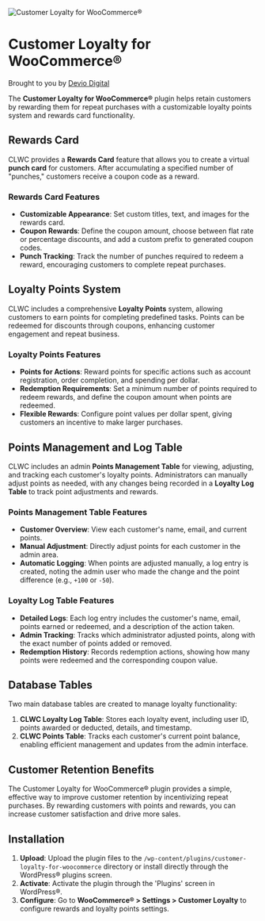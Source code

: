 ![Customer Loyalty for WooCommerce®](https://deviodigital.com/wp-content/uploads/2019/07/rewards-card-image-default.jpg)

# Customer Loyalty for WooCommerce®

Brought to you by [Devio Digital](https://deviodigital.com/)

The **Customer Loyalty for WooCommerce®** plugin helps retain customers by rewarding them for repeat purchases with a customizable loyalty points system and rewards card functionality.

## Rewards Card

CLWC provides a **Rewards Card** feature that allows you to create a virtual **punch card** for customers. After accumulating a specified number of "punches," customers receive a coupon code as a reward.

### Rewards Card Features

- **Customizable Appearance**: Set custom titles, text, and images for the rewards card.
- **Coupon Rewards**: Define the coupon amount, choose between flat rate or percentage discounts, and add a custom prefix to generated coupon codes.
- **Punch Tracking**: Track the number of punches required to redeem a reward, encouraging customers to complete repeat purchases.

## Loyalty Points System

CLWC includes a comprehensive **Loyalty Points** system, allowing customers to earn points for completing predefined tasks. Points can be redeemed for discounts through coupons, enhancing customer engagement and repeat business.

### Loyalty Points Features

- **Points for Actions**: Reward points for specific actions such as account registration, order completion, and spending per dollar.
- **Redemption Requirements**: Set a minimum number of points required to redeem rewards, and define the coupon amount when points are redeemed.
- **Flexible Rewards**: Configure point values per dollar spent, giving customers an incentive to make larger purchases.

## Points Management and Log Table

CLWC includes an admin **Points Management Table** for viewing, adjusting, and tracking each customer's loyalty points. Administrators can manually adjust points as needed, with any changes being recorded in a **Loyalty Log Table** to track point adjustments and rewards.

### Points Management Table Features

- **Customer Overview**: View each customer's name, email, and current points.
- **Manual Adjustment**: Directly adjust points for each customer in the admin area.
- **Automatic Logging**: When points are adjusted manually, a log entry is created, noting the admin user who made the change and the point difference (e.g., `+100` or `-50`).

### Loyalty Log Table Features

- **Detailed Logs**: Each log entry includes the customer's name, email, points earned or redeemed, and a description of the action taken.
- **Admin Tracking**: Tracks which administrator adjusted points, along with the exact number of points added or removed.
- **Redemption History**: Records redemption actions, showing how many points were redeemed and the corresponding coupon value.

## Database Tables

Two main database tables are created to manage loyalty functionality:

1. **CLWC Loyalty Log Table**: Stores each loyalty event, including user ID, points awarded or deducted, details, and timestamp.
2. **CLWC Points Table**: Tracks each customer's current point balance, enabling efficient management and updates from the admin interface.

## Customer Retention Benefits

The Customer Loyalty for WooCommerce® plugin provides a simple, effective way to improve customer retention by incentivizing repeat purchases. By rewarding customers with points and rewards, you can increase customer satisfaction and drive more sales.

## Installation

1. **Upload**: Upload the plugin files to the `/wp-content/plugins/customer-loyalty-for-woocommerce` directory or install directly through the WordPress® plugins screen.
2. **Activate**: Activate the plugin through the 'Plugins' screen in WordPress®.
3. **Configure**: Go to **WooCommerce® > Settings > Customer Loyalty** to configure rewards and loyalty points settings.